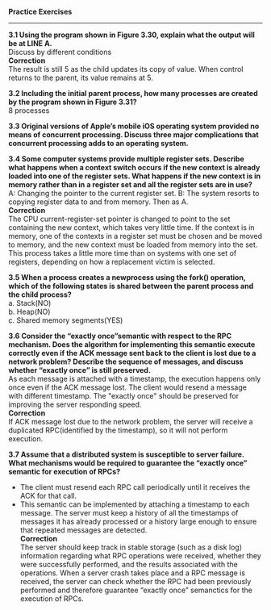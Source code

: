 **Practice Exercises**
***
**3.1 Using the program shown in Figure 3.30, explain what the output will
be at LINE A.**<br>
Discuss by different conditions<br>
**Correction**<br>
The result is still 5 as the child updates its copy of value. When control returns to the parent, its value remains at 5.

**3.2 Including the initial parent process, how many processes are created by the program shown in Figure 3.31?**<br>
8 processes

**3.3 Original versions of Apple’s mobile iOS operating system provided no means of concurrent processing. Discuss three major complications that concurrent processing adds to an operating system.**<br>

**3.4 Some computer systems provide multiple register sets. Describe what happens when a context switch occurs if the new context is already loaded into one of the register sets. What happens if the new context is in memory rather than in a register set and all the register sets are in use?**<br>
A: Changing the pointer to the current register set.
B: The system resorts to copying register data to and from memory. Then as A.<br>
**Correction**<br>
The CPU current-register-set pointer is changed to point to the set containing the new context, which takes very little time. If the context is in memory, one of the contexts in a register set must be chosen and be moved to memory, and the new context must be loaded from memory into the set. This process takes a little more time than on systems with one set of registers, depending on how a replacement victim is selected.<br>

**3.5 When a process creates a newprocess using the fork() operation, which of the following states is shared between the parent process and the child process?**<br>
a. Stack(NO)<br>
b. Heap(NO)<br>
c. Shared memory segments(YES)<br>

**3.6 Consider the “exactly once”semantic with respect to the RPC mechanism. Does the algorithm for implementing this semantic execute correctly even if the ACK message sent back to the client is lost due to a network problem? Describe the sequence of messages, and discuss whether “exactly once” is still preserved.**<br>
As each message is attached with a timestamp, the execution happens only once even if the ACK message lost. The client would resend a message with different timestamp. The "exactly once" should be preserved for improving the server responding speed.<br>
**Correction**<br>
If ACK message lost due to the network problem, the server will receive a duplicated RPC(identified by the timestamp), so it will not perform execution.

**3.7 Assume that a distributed system is susceptible to server failure. What mechanisms would be required to guarantee the “exactly once” semantic for execution of RPCs?**<br>
- The client must resend each RPC call periodically until it receives the ACK for that call.
- This semantic can be implemented by attaching a timestamp to each message. The server must keep a history of all the
timestamps of messages it has already processed or a history large enough to ensure that repeated messages are detected.<br>
**Correction**<br>
The server should keep track in stable storage (such as a disk log) information regarding what RPC operations were received, whether they were successfully performed, and the results associated with the operations. When a server crash takes place and a RPC message is received, the server can check whether the RPC had been previously performed and therefore guarantee “exactly once” semanctics for the execution of RPCs.

                                                                  

